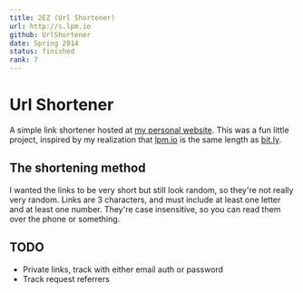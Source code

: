 ```yaml
---
title: 2EZ (Url Shortener)
url: http://s.lpm.io
github: UrlShortener
date: Spring 2014
status: finished
rank: 7
---
```

Url Shortener
=============
A simple link shortener hosted at [my personal website](http://s.lpm.io). This was a fun little project, inspired by my realization that [lpm.io](http://lpm.io) is the same length as [bit.ly](http://bit.ly).

The shortening method
---------------------
I wanted the links to be very short but still look random, so they're not really very random. Links are 3 characters, and must include at least one letter and at least one number. They're case insensitive, so you can read them over the phone or something.

TODO
----
- Private links, track with either email auth or password
- Track request referrers